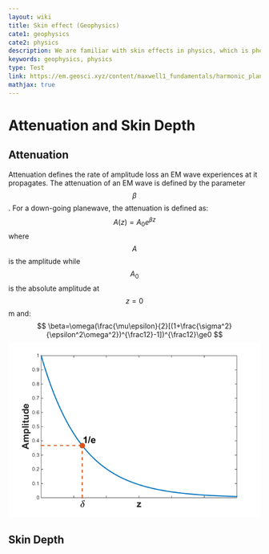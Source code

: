 ```yaml
---
layout: wiki
title: Skin effect (Geophysics)
cate1: geophysics
cate2: physics
description: We are familiar with skin effects in physics, which is phenomena reduces the effective cross-section of the conductor and thus increases its effective resistance.
keywords: geophysics, physics
type: Test
link: https://em.geosci.xyz/content/maxwell1_fundamentals/harmonic_planewaves_homogeneous/skindepth.html#sd
mathjax: true
---
```


# Attenuation and Skin Depth

## Attenuation

Attenuation defines the rate of amplitude loss an EM wave experiences at it propagates. The attenuation of an EM wave is defined by the parameter $$\beta$$. For a down-going planewave, the attenuation is defined as: 
$$
A(z) = A_0e^{\beta z}
$$
where $$A$$ is the amplitude while $$A_0$$ is the absolute amplitude at $$z=0$$m and: 
$$
\beta=\omega(\frac{\mu\epsilon}{2}[(1+\frac{\sigma^2}{\epsilon^2\omega^2})^{\frac12}-1])^{\frac12}\ge0
$$
![](/images/wiki/skindepth.png)

## Skin Depth
